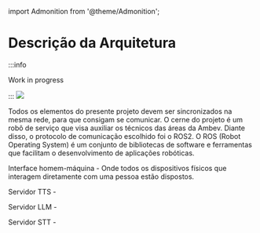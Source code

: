 import Admonition from '@theme/Admonition';

# Descrição da Arquitetura

:::info

Work in progress

:::
![](/img/Arquitetura.png)

Todos os elementos do presente projeto devem ser sincronizados na mesma rede, para que consigam se comunicar. O cerne do projeto é um robô de serviço que visa auxiliar os técnicos das áreas da Ambev. Diante disso, o protocolo de comunicação escolhido foi o ROS2. O ROS (Robot Operating System) é um conjunto de bibliotecas de software e ferramentas que facilitam o desenvolvimento de aplicações robóticas.

Interface homem-máquina - Onde todos os dispositivos físicos que interagem diretamente com uma pessoa estão dispostos. 

Servidor TTS -

Servidor LLM -

Servidor STT -
